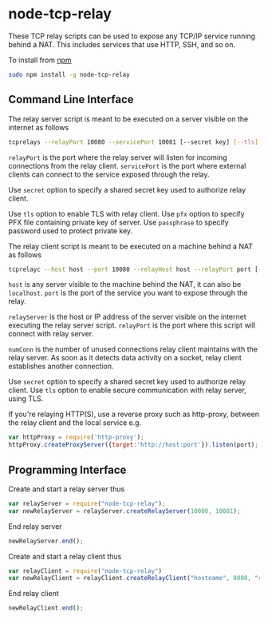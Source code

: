 # node-tcp-relay

These TCP relay scripts can be used to expose any TCP/IP service running behind a NAT. This includes services that use HTTP, SSH, and so on.

To install from  <a href="https://www.npmjs.com/package/node-tcp-relay">npm</a>
```bash
sudo npm install -g node-tcp-relay
```

## Command Line Interface

The relay server script is meant to be executed on a server visible on the internet as follows

```bash
tcprelays --relayPort 10080 --servicePort 10081 [--secret key] [--tls] [--pfx file] [--passphrase passphrase]
```

`relayPort` is the port where the relay server will listen for incoming connections from the relay client. `servicePort` is the port where external clients can connect to the service exposed through the relay.

Use `secret` option to specify a shared secret key used to authorize relay client.

Use `tls` option to enable TLS with relay client. Use `pfx` option to specify PFX file containing private key of server. Use `passphrase` to specify password used to protect private key.

The relay client script is meant to be executed on a machine behind a NAT as follows

```bash
tcprelayc --host host --port 10080 --relayHost host --relayPort port [--numConn count] [--secret key] [--tls]
```

`host` is any server visible to the machine behind the NAT, it can also be `localhost`. `port` is the port of the service you want to expose through the relay.

`relayServer` is the host or IP address of the server visible on the internet executing the relay server script. `relayPort` is the port where this script will connect with relay server.

`numConn` is the number of unused connections relay client maintains with the relay server. As soon as it detects data activity on a socket, relay client establishes another connection.

Use `secret` option to specify a shared secret key used to authorize relay client. Use `tls` option to enable secure communication with relay server, using TLS.

If you're relaying HTTP(S), use a reverse proxy such as http-proxy, between the relay client and the local service e.g.
```javascript
var httpProxy = require('http-proxy');
httpProxy.createProxyServer({target:'http://host:port'}).listen(port);
```

## Programming Interface

Create and start a relay server thus

```javascript
var relayServer = require("node-tcp-relay");
var newRelayServer = relayServer.createRelayServer(10080, 10081);
```

End relay server

```javascript
newRelayServer.end();    
```

Create and start a relay client thus

```javascript
var relayClient = require("node-tcp-relay")
var newRelayClient = relayClient.createRelayClient("hostname", 8080, "relayserver", 10080, 1);
```

End relay client

```javascript
newRelayClient.end();
```
